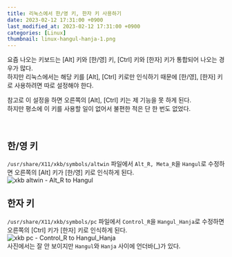 ```yaml
---
title: 리눅스에서 한/영 키, 한자 키 사용하기
date: 2023-02-12 17:31:00 +0900
last_modified_at: 2023-02-12 17:31:00 +0900
categories: [Linux]
thumbnail: linux-hangul-hanja-1.png
---
```


요즘 나오는 키보드는 [Alt] 키와 [한/영] 키, [Ctrl] 키와 [한자] 키가 통합되어 나오는 경우가 많다.  
하지만 리눅스에서는 해당 키를 [Alt], [Ctrl] 키로만 인식하기 때문에 [한/영], [한자] 키로 사용하려면 따로 설정해야 한다.

참고로 이 설정을 하면 오른쪽의 [Alt], [Ctrl] 키는 제 기능을 못 하게 된다.  
하지만 평소에 이 키를 사용할 일이 없어서 불편한 적은 단 한 번도 없었다.

<br/>

## 한/영 키
`/usr/share/X11/xkb/symbols/altwin` 파일에서 `Alt_R, Meta_R`을 `Hangul`로 수정하면 오른쪽의 [Alt] 키가 [한/영] 키로 인식하게 된다.  
![xkb altwin - Alt_R to Hangul](linux-hangul-hanja-1.png)

## 한자 키
`/usr/share/X11/xkb/symbols/pc` 파일에서 `Control_R`을 `Hangul_Hanja`로 수정하면 오른쪽의 [Ctrl] 키가 [한자] 키로 인식하게 된다.  
![xkb pc - Control_R to Hangul_Hanja](linux-hangul-hanja-2.png)  
사진에서는 잘 안 보이지만 `Hangul`와 `Hanja` 사이에 언더바(_)가 있다.
